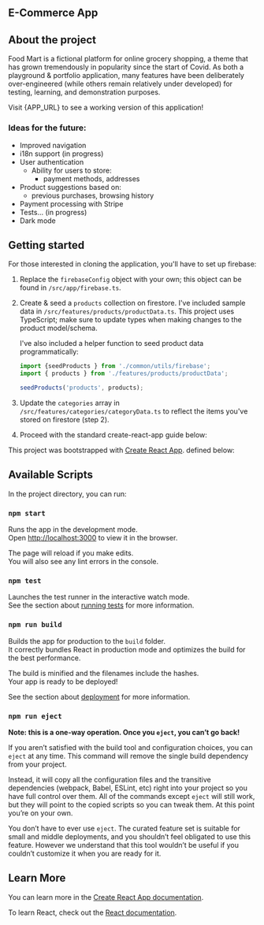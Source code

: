 ## E-Commerce App
## About the project
Food Mart is a fictional platform for online grocery shopping, a theme that has grown tremendously in popularity since the start of Covid. As both a playground & portfolio application, many features have been deliberately over-engineered (while others remain relatively under developed) for testing, learning, and demonstration purposes.

Visit {APP_URL} to see a working version of this application!

### Ideas for the future:
- Improved navigation
- i18n support (in progress)
- User authentication
  - Ability for users to store:
    - payment methods, addresses
- Product suggestions based on:
  - previous purchases, browsing history
- Payment processing with Stripe
- Tests... (in progress)
- Dark mode

## Getting started
For those interested in cloning the application, you'll have to set up firebase:
1. Replace the `firebaseConfig` object with your own; this object can be found in `/src/app/firebase.ts`.

2. Create & seed a `products` collection on firestore. I've included sample data in `/src/features/products/productData.ts`. This project uses TypeScript; make sure to update types when making changes to the product model/schema.

    I've also included a helper function to seed product data programmatically:
    ```ts
    import {seedProducts } from './common/utils/firebase';
    import { products } from './features/products/productData';

    seedProducts('products', products);
    ```

3. Update the `categories` array in `/src/features/categories/categoryData.ts` to reflect the items you've stored on firestore (step 2).
4. Proceed with the standard create-react-app guide below:

This project was bootstrapped with [Create React App](https://github.com/facebook/create-react-app). defined below:

## Available Scripts

In the project directory, you can run:

### `npm start`

Runs the app in the development mode.\
Open [http://localhost:3000](http://localhost:3000) to view it in the browser.

The page will reload if you make edits.\
You will also see any lint errors in the console.

### `npm test`

Launches the test runner in the interactive watch mode.\
See the section about [running tests](https://facebook.github.io/create-react-app/docs/running-tests) for more information.

### `npm run build`

Builds the app for production to the `build` folder.\
It correctly bundles React in production mode and optimizes the build for the best performance.

The build is minified and the filenames include the hashes.\
Your app is ready to be deployed!

See the section about [deployment](https://facebook.github.io/create-react-app/docs/deployment) for more information.

### `npm run eject`

**Note: this is a one-way operation. Once you `eject`, you can’t go back!**

If you aren’t satisfied with the build tool and configuration choices, you can `eject` at any time. This command will remove the single build dependency from your project.

Instead, it will copy all the configuration files and the transitive dependencies (webpack, Babel, ESLint, etc) right into your project so you have full control over them. All of the commands except `eject` will still work, but they will point to the copied scripts so you can tweak them. At this point you’re on your own.

You don’t have to ever use `eject`. The curated feature set is suitable for small and middle deployments, and you shouldn’t feel obligated to use this feature. However we understand that this tool wouldn’t be useful if you couldn’t customize it when you are ready for it.

## Learn More

You can learn more in the [Create React App documentation](https://facebook.github.io/create-react-app/docs/getting-started).

To learn React, check out the [React documentation](https://reactjs.org/).

